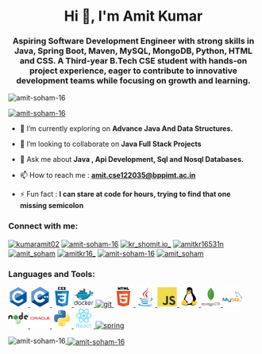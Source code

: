 <h1 align="center">Hi 👋, I'm Amit Kumar</h1>
<h3 align="center">Aspiring Software Development Engineer with strong skills in Java, Spring Boot, Maven, MySQL, MongoDB, Python, HTML and CSS. A Third-year B.Tech CSE student with hands-on project experience, eager to contribute to innovative development teams while focusing on growth and learning.</h3>

<p align="left"> <img src="https://komarev.com/ghpvc/?username=amit-soham-16&label=Profile%20views&color=0e75b6&style=flat" alt="amit-soham-16" /> </p>

<p align="left"> <a href="https://github.com/ryo-ma/github-profile-trophy"><img src="https://github-profile-trophy.vercel.app/?username=amit-soham-16" alt="amit-soham-16" /></a> </p>

- 🔭 I’m currently exploring on **Advance Java And Data Structures.**

- 👯 I’m looking to collaborate on **Java Full Stack Projects**

- 💬 Ask me about **Java , Api Development, Sql and Nosql Databases.**

- 📫 How to reach me  : **amit.cse122035@bppimt.ac.in**

- ⚡ Fun fact : **I can stare at code for hours, trying to find that one missing semicolon**

<h3 align="left">Connect with me:</h3>
<p align="left">
<a href="https://linkedin.com/in/kumaramit02" target="blank"><img align="center" src="https://raw.githubusercontent.com/rahuldkjain/github-profile-readme-generator/master/src/images/icons/Social/linked-in-alt.svg" alt="kumaramit02" height="30" width="40" /></a>
<a href="https://codesandbox.com/amit-soham-16" target="blank"><img align="center" src="https://raw.githubusercontent.com/rahuldkjain/github-profile-readme-generator/master/src/images/icons/Social/codesandbox.svg" alt="amit-soham-16" height="30" width="40" /></a>
<a href="https://instagram.com/kr_shomit.io_" target="blank"><img align="center" src="https://raw.githubusercontent.com/rahuldkjain/github-profile-readme-generator/master/src/images/icons/Social/instagram.svg" alt="kr_shomit.io_" height="30" width="40" /></a>
<a href="https://www.codechef.com/users/amitkr16531n" target="blank"><img align="center" src="https://cdn.jsdelivr.net/npm/simple-icons@3.1.0/icons/codechef.svg" alt="amitkr16531n" height="30" width="40" /></a>
<a href="https://www.hackerrank.com/amit_soham" target="blank"><img align="center" src="https://raw.githubusercontent.com/rahuldkjain/github-profile-readme-generator/master/src/images/icons/Social/hackerrank.svg" alt="amit_soham" height="30" width="40" /></a>
<a href="https://codeforces.com/profile/amitkr16_" target="blank"><img align="center" src="https://raw.githubusercontent.com/rahuldkjain/github-profile-readme-generator/master/src/images/icons/Social/codeforces.svg" alt="amitkr16_" height="30" width="40" /></a>
<a href="https://www.leetcode.com/Amit_Soham" target="blank"><img align="center" src="https://raw.githubusercontent.com/rahuldkjain/github-profile-readme-generator/master/src/images/icons/Social/leet-code.svg" alt="amit-soham-16" height="30" width="40" /></a>
<a href="https://auth.geeksforgeeks.org/user/amit_soham" target="blank"><img align="center" src="https://raw.githubusercontent.com/rahuldkjain/github-profile-readme-generator/master/src/images/icons/Social/geeks-for-geeks.svg" alt="amit_soham" height="30" width="40" /></a>
</p>

<h3 align="left">Languages and Tools:</h3>
<p align="left"> <a href="https://www.cprogramming.com/" target="_blank" rel="noreferrer"> <img src="https://raw.githubusercontent.com/devicons/devicon/master/icons/c/c-original.svg" alt="c" width="40" height="40"/> </a> <a href="https://www.w3schools.com/cpp/" target="_blank" rel="noreferrer"> <img src="https://raw.githubusercontent.com/devicons/devicon/master/icons/cplusplus/cplusplus-original.svg" alt="cplusplus" width="40" height="40"/> </a> <a href="https://www.w3schools.com/css/" target="_blank" rel="noreferrer"> <img src="https://raw.githubusercontent.com/devicons/devicon/master/icons/css3/css3-original-wordmark.svg" alt="css3" width="40" height="40"/> </a> <a href="https://www.docker.com/" target="_blank" rel="noreferrer"> <img src="https://raw.githubusercontent.com/devicons/devicon/master/icons/docker/docker-original-wordmark.svg" alt="docker" width="40" height="40"/> </a> <a href="https://git-scm.com/" target="_blank" rel="noreferrer"> <img src="https://www.vectorlogo.zone/logos/git-scm/git-scm-icon.svg" alt="git" width="40" height="40"/> </a> <a href="https://www.w3.org/html/" target="_blank" rel="noreferrer"> <img src="https://raw.githubusercontent.com/devicons/devicon/master/icons/html5/html5-original-wordmark.svg" alt="html5" width="40" height="40"/> </a> <a href="https://www.java.com" target="_blank" rel="noreferrer"> <img src="https://raw.githubusercontent.com/devicons/devicon/master/icons/java/java-original.svg" alt="java" width="40" height="40"/> </a> <a href="https://developer.mozilla.org/en-US/docs/Web/JavaScript" target="_blank" rel="noreferrer"> <img src="https://raw.githubusercontent.com/devicons/devicon/master/icons/javascript/javascript-original.svg" alt="javascript" width="40" height="40"/> </a> <a href="https://www.linux.org/" target="_blank" rel="noreferrer"> <img src="https://raw.githubusercontent.com/devicons/devicon/master/icons/linux/linux-original.svg" alt="linux" width="40" height="40"/> </a> <a href="https://www.mongodb.com/" target="_blank" rel="noreferrer"> <img src="https://raw.githubusercontent.com/devicons/devicon/master/icons/mongodb/mongodb-original-wordmark.svg" alt="mongodb" width="40" height="40"/> </a> <a href="https://www.mysql.com/" target="_blank" rel="noreferrer"> <img src="https://raw.githubusercontent.com/devicons/devicon/master/icons/mysql/mysql-original-wordmark.svg" alt="mysql" width="40" height="40"/> </a> <a href="https://nodejs.org" target="_blank" rel="noreferrer"> <img src="https://raw.githubusercontent.com/devicons/devicon/master/icons/nodejs/nodejs-original-wordmark.svg" alt="nodejs" width="40" height="40"/> </a> <a href="https://www.oracle.com/" target="_blank" rel="noreferrer"> <img src="https://raw.githubusercontent.com/devicons/devicon/master/icons/oracle/oracle-original.svg" alt="oracle" width="40" height="40"/> </a> <a href="https://www.python.org" target="_blank" rel="noreferrer"> <img src="https://raw.githubusercontent.com/devicons/devicon/master/icons/python/python-original.svg" alt="python" width="40" height="40"/> </a> <a href="https://reactjs.org/" target="_blank" rel="noreferrer"> <img src="https://raw.githubusercontent.com/devicons/devicon/master/icons/react/react-original-wordmark.svg" alt="react" width="40" height="40"/> </a> <a href="https://spring.io/" target="_blank" rel="noreferrer"> <img src="https://www.vectorlogo.zone/logos/springio/springio-icon.svg" alt="spring" width="40" height="40"/> </p>

<p><img align="left" src="https://github-readme-stats.vercel.app/api/top-langs?username=amit-soham-16&show_icons=true&locale=en&layout=compact" alt="amit-soham-16" /></p>

<p>&nbsp;<img align="center" src="https://github-readme-stats.vercel.app/api?username=amit-soham-16&show_icons=true&locale=en" alt="amit-soham-16" /></p>
